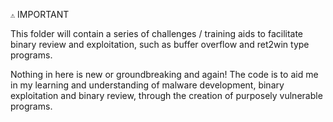 `⚠️` IMPORTANT

This folder will contain a series of challenges / training aids to facilitate binary review and exploitation, such as buffer overflow and ret2win type programs.

Nothing in here is new or groundbreaking and again! The code is to aid me in my learning and understanding of malware development, binary exploitation and binary review, through the creation of purposely vulnerable programs.
